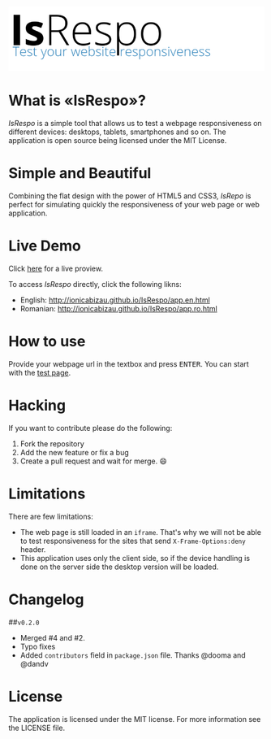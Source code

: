 [![](./imgs/title.png)](http://ionicabizau.github.io/IsRespo/)

# What is «IsRespo»?
*IsRespo* is a simple tool that allows us to test a webpage responsiveness on different devices: desktops, tablets, smartphones and so on.
The application is open source being licensed under the MIT License.

# Simple and Beautiful
Combining the flat design with the power of HTML5 and CSS3, *IsRepo* is perfect for simulating quickly the responsiveness of your web page or web application.

# Live Demo
Click [here](http://ionicabizau.github.io/IsRespo/) for a live proview.

To access *IsRespo* directly, click the following likns:

 - English: http://ionicabizau.github.io/IsRespo/app.en.html
 - Romanian: http://ionicabizau.github.io/IsRespo/app.ro.html

# How to use
Provide your webpage url in the textbox and press <kbd>ENTER</kbd>. You can start with the [test page](http://ionicabizau.github.io/IsRespo/demo.html).

# Hacking
If you want to contribute please do the following:

1. Fork the repository
2. Add the new feature or fix a bug
3. Create a pull request and wait for merge. :smile:

# Limitations
There are few limitations:

 - The web page is still loaded in an `iframe`. That's why we will not be able to test responsiveness for the sites that send `X-Frame-Options:deny` header.
 - This application uses only the client side, so if the device handling is done on the server side the desktop version will be loaded.

# Changelog

##`v0.2.0`
 - Merged #4 and #2.
 - Typo fixes
 - Added `contributors` field in `package.json` file. Thanks @dooma and @dandv

# License
The application is licensed under the MIT license.
For more information see the LICENSE file.
